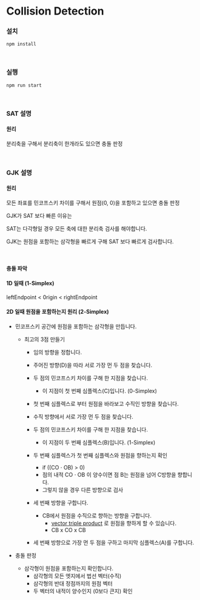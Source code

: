 # Collision Detection 

 

### 설치


    npm install

 <br>

### 실행


    npm run start 

<br>

### SAT 설명

#### 원리

분리축을 구해서 분리축이 한개라도 있으면 충돌 판정

<br>

### GJK 설명

#### 원리 

모든 좌표를 민코프스키 차이를 구해서 원점(0, 0)을 포함하고 있으면 충돌 판정

GJK가 SAT 보다 빠른 이유는

SAT는 다각형일 경우 모든 축에 대한 분리축 검사를 해야합니다.

GJK는 원점을 포함하는 삼각형을 빠르게 구해 SAT 보다 빠르게 검사합니다.

<br>

#### 충돌 파악 

#### 1D 일때 (1-Simplex)

leftEndpoint < 0rigin < rightEndpoint

#### 2D 일때 원점을 포함하는지 원리 (2-Simplex)

- 민코프스키 공간에 원점을 포함하는 삼각형을 만듭니다.

  - 최고의 3점 만들기

    - 임의 방향을 정합니다.
    - 주어진 방향(D)을 따라 서로 가장 먼 두 점을 찾습니다.
    - 두 점의 민코프스키 차이를 구해 한 지점을 찾습니다. 

      - 이 지점이 첫 번째 심플렉스(C)입니다. (0-Simplex)
    - 첫 번째 심플렉스로 부터 원점을 바라보고 수직인 방향을 찾습니다.
    - 수직 방향에서 서로 가장 먼 두 점을 찾습니다.
    - 두 점의 민코프스키 차이를 구해 한 지점을 찾습니다. 

      - 이 지점이 두 번째 심플렉스(B)입니다. (1-Simplex)

    - 두 번째 심플렉스가 첫 번째 심플렉스와 원점을 향하는지 확인 

      - if ((CO ⋅ OB) > 0) 
      - 점의 내적 CO ⋅ OB 이 양수이면 점 B는 원점을 넘어 C방향을 향합니다.
      - 그렇지 않을 경우 다른 방향으로 검사
    - 세 번째 방향을 구합니다.

      - CB에서 원점을 수직으로 향하는 방향을 구합니다.
        - [vector triple product](https://en.wikipedia.org/wiki/Triple_product#Vector_triple_product) 로 원점을 향하게 할 수 있습니다.
        - CB x CO x CB
    - 세 번째 방향으로 가장 먼 두 점을 구하고 마지막 심플렉스(A)를 구합니다.



- 충돌 판정

  - 삼각형이 원점을 포함하는지 확인합니다.
    - 삼각형의 모든 엣지에서 법선 벡터(수직)
    - 삼각형의 반대 정점까지의 원점 벡터
    - 두 벡터의 내적이 양수인지 (0보다 큰지) 확인


























